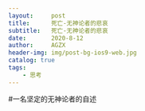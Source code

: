 ```yaml
---
layout:     post
title:      死亡-无神论者的悲哀
subtitle:   死亡-无神论者的悲哀
date:       2020-8-12
author:     AGZX
header-img: img/post-bg-ios9-web.jpg
catalog: true
tags:
    - 思考
---
```


#一名坚定的无神论者的自述